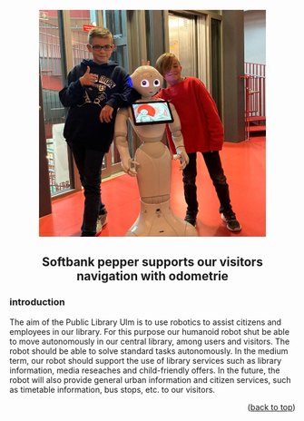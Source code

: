 <div id="top"></div>
<br />
<div align="center">
  <img src="images/1.JPG" alt="Logo" width="400" height="400">
</div>
 
<div align="left"> 
  <h2 align="center">Softbank pepper supports our visitors <br> navigation with odometrie</h2>
  
  <!-- ABOUT THE PROJECT -->
  <h3>introduction</h3>

  The aim of the Public Library Ulm is to use robotics to assist citizens and employees in our library.
  For this purpose our humanoid robot shut be able to move autonomously in our central library, among users and visitors. 
  The robot should be able to solve standard tasks autonomously.
  In the medium term, our robot should support the use of library services such as library information, media reseaches and child-friendly offers. 
  In the future, the robot will also provide general urban information and citizen services, such as timetable information, bus stops, etc. to our visitors.
  
  <p align="right">(<a href="#top">back to top</a>)</p>

  
   
  
</div>
